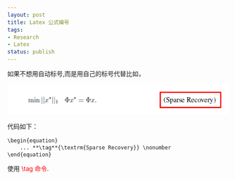 ```yaml
---
layout: post
title: Latex 公式编号
tags:
- Research
- Latex
status: publish
---
```


如果不想用自动标号,而是用自己的标号代替比如，  

![equation](/assets/uploads/2011/10/image9.png)  


代码如下：

	\begin{equation}
	    ... **\tag**{\textrm{Sparse Recovery}} \nonumber
	\end{equation}


使用 <font color="#ff0000">\tag 命令.